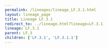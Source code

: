 ```yaml
---
permalink: /lineages/lineage_LF.3.1.html
layout: lineage_page
title: Lineage LF.3.1
redirect_to: ../lineage.html?lineage=LF.3.1
lineage: LF.3.1
parent: LF.3
children: ['LF.3.1', 'LF.3.1.1']
---
```

